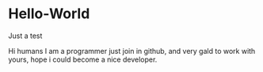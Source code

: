 # Hello-World
Just a test

Hi humans
 I am a programmer just join in github, and very gald to work with yours, hope i could become a nice developer.
